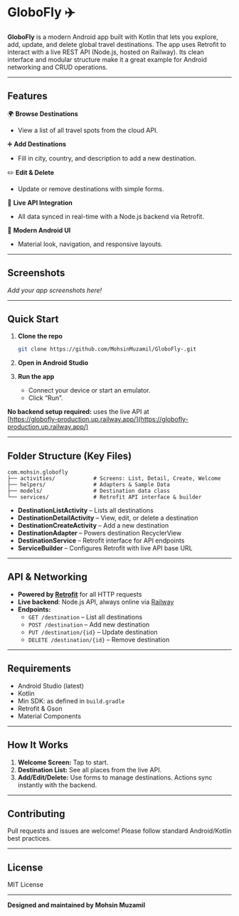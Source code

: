 # GloboFly ✈️

**GloboFly** is a modern Android app built with Kotlin that lets you explore, add, update, and delete global travel destinations. The app uses Retrofit to interact with a live REST API (Node.js, hosted on Railway). Its clean interface and modular structure make it a great example for Android networking and CRUD operations.

---

## Features

🌍 **Browse Destinations**
- View a list of all travel spots from the cloud API.

➕ **Add Destinations**
- Fill in city, country, and description to add a new destination.

✏️ **Edit & Delete**
- Update or remove destinations with simple forms.

🔗 **Live API Integration**
- All data synced in real-time with a Node.js backend via Retrofit.

🚀 **Modern Android UI**
- Material look, navigation, and responsive layouts.

---

## Screenshots

*Add your app screenshots here!*

---

## Quick Start

1. **Clone the repo**
    ```sh
    git clone https://github.com/MohsinMuzamil/GloboFly-.git
    ```
2. **Open in Android Studio**

3. **Run the app**
    - Connect your device or start an emulator.
    - Click “Run”.

**No backend setup required:** uses the live API at  
[https://globofly-production.up.railway.app/](https://globofly-production.up.railway.app/)

---

## Folder Structure (Key Files)

```
com.mohsin.globofly
├── activities/            # Screens: List, Detail, Create, Welcome
├── helpers/               # Adapters & Sample Data
├── models/                # Destination data class
└── services/              # Retrofit API interface & builder
```

- **DestinationListActivity** – Lists all destinations
- **DestinationDetailActivity** – View, edit, or delete a destination
- **DestinationCreateActivity** – Add a new destination
- **DestinationAdapter** – Powers destination RecyclerView
- **DestinationService** – Retrofit interface for API endpoints
- **ServiceBuilder** – Configures Retrofit with live API base URL

---

## API & Networking

- **Powered by [Retrofit](https://square.github.io/retrofit/)** for all HTTP requests
- **Live backend**: Node.js API, always online via [Railway](https://railway.app/)
- **Endpoints:**
    - `GET /destination` – List all destinations
    - `POST /destination` – Add new destination
    - `PUT /destination/{id}` – Update destination
    - `DELETE /destination/{id}` – Remove destination

---

## Requirements

- Android Studio (latest)
- Kotlin
- Min SDK: as defined in `build.gradle`
- Retrofit & Gson
- Material Components

---

## How It Works

1. **Welcome Screen:** Tap to start.
2. **Destination List:** See all places from the live API.
3. **Add/Edit/Delete:** Use forms to manage destinations. Actions sync instantly with the backend.

---

## Contributing

Pull requests and issues are welcome! Please follow standard Android/Kotlin best practices.

---

## License

MIT License

---

**Designed and maintained by Mohsin Muzamil**
